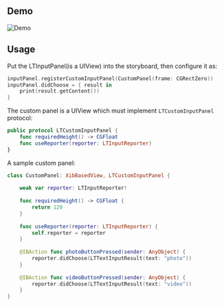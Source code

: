 ## Demo
![Demo](https://raw.githubusercontent.com/ltebean/LTInputPanel/master/demo.gif)


## Usage

Put the LTInputPanel(is a UIView) into the storyboard, then configure it as:

```swift
inputPanel.registerCustomInputPanel(CustomPanel(frame: CGRectZero))
inputPanel.didChoose = { result in
    print(result.getContent())
}
```

The custom panel is a UIView which must implement `LTCustomInputPanel` protocol:

```swift
public protocol LTCustomInputPanel {
    func requiredHeight() -> CGFloat
    func useReporter(reporter: LTInputReporter)
}
```

A sample custom panel:
```swift
class CustomPanel: XibBasedView, LTCustomInputPanel {
    
    weak var reporter: LTInputReporter!
    
    func requiredHeight() -> CGFloat {
        return 120
    }
    
    func useReporter(reporter: LTInputReporter) {
        self.reporter = reporter
    }
    
    @IBAction func photoButtonPressed(sender: AnyObject) {
        reporter.didChoose(LTTextInputResult(text: "photo"))
    }
    
    @IBAction func videoButtonPressed(sender: AnyObject) {
        reporter.didChoose(LTTextInputResult(text: "video"))
    }
}
```

